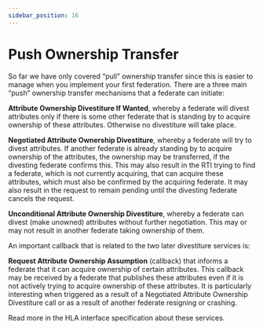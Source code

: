 ```yaml
---
sidebar_position: 16
---
```


# Push Ownership Transfer

So far we have only covered “pull” ownership transfer since this is easier to manage when you implement your first federation. There are a three main “push” ownership transfer mechanisms that a federate can initiate:

**Attribute Ownership Divestiture If Wanted**, whereby a federate will divest attributes only if there is some other federate that is standing by to acquire ownership of these attributes. Otherwise no divestiture will take place. 

**Negotiated Attribute Ownership Divestiture**, whereby a federate will try to divest attributes. If another federate is already standing by to acquire ownership of the attributes, the ownership may be transferred, if the divesting federate confirms this. This may also result in the RTI trying to find a federate, which is not currently acquiring, that can acquire these attributes, which must also be confirmed by the acquiring federate. It may also result in the request to remain pending until the divesting federate cancels the request.

**Unconditional Attribute Ownership Divestiture**, whereby a federate can divest (make unowned) attributes without further negotiation. This may or may not result in another federate taking ownership of them.

An important callback that is related to the two later divestiture services is:

**Request Attribute Ownership Assumption** (callback) that informs a federate that it can acquire ownership of certain attributes. This callback may be received by a federate that publishes these attributes even if it is not actively trying to acquire ownership of these attributes. It is particularly interesting when triggered as a result of a Negotiated Attribute Ownership Divestiture call or as a result of another federate resigning or crashing.

Read more in the HLA interface specification about these services.
